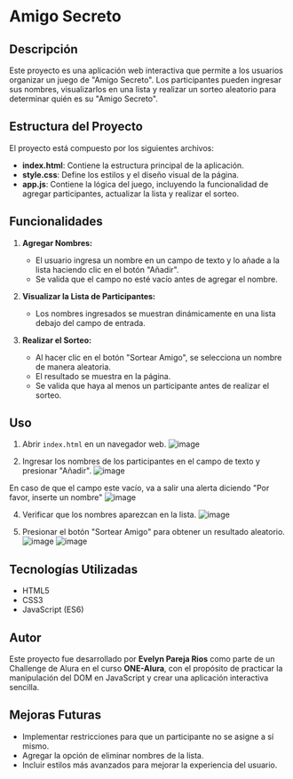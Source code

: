 # Amigo Secreto

## Descripción
Este proyecto es una aplicación web interactiva que permite a los usuarios organizar un juego de "Amigo Secreto". Los participantes pueden ingresar sus nombres, visualizarlos en una lista y realizar un sorteo aleatorio para determinar quién es su "Amigo Secreto".

## Estructura del Proyecto
El proyecto está compuesto por los siguientes archivos:

- **index.html**: Contiene la estructura principal de la aplicación.
- **style.css**: Define los estilos y el diseño visual de la página.
- **app.js**: Contiene la lógica del juego, incluyendo la funcionalidad de agregar participantes, actualizar la lista y realizar el sorteo.

## Funcionalidades

1. **Agregar Nombres:**
   - El usuario ingresa un nombre en un campo de texto y lo añade a la lista haciendo clic en el botón "Añadir".
   - Se valida que el campo no esté vacío antes de agregar el nombre.
   
2. **Visualizar la Lista de Participantes:**
   - Los nombres ingresados se muestran dinámicamente en una lista debajo del campo de entrada.
   
3. **Realizar el Sorteo:**
   - Al hacer clic en el botón "Sortear Amigo", se selecciona un nombre de manera aleatoria.
   - El resultado se muestra en la página.
   - Se valida que haya al menos un participante antes de realizar el sorteo.

## Uso

1. Abrir `index.html` en un navegador web.
   ![image](https://github.com/user-attachments/assets/7d9a8d5a-deaf-4a0b-8983-9b69c86c3ac1)

2. Ingresar los nombres de los participantes en el campo de texto y presionar "Añadir".
   ![image](https://github.com/user-attachments/assets/7b85bc3e-3e20-4839-a653-01bd6e1ac086)

En caso de que el campo este vacío, va a salir una alerta diciendo "Por favor, inserte un nombre"
![image](https://github.com/user-attachments/assets/bbc34103-1c9a-4956-b65f-ab62e1fa0cc6)

4. Verificar que los nombres aparezcan en la lista.
![image](https://github.com/user-attachments/assets/305c5a15-d53f-4d30-9584-638781d6d26c)

5. Presionar el botón "Sortear Amigo" para obtener un resultado aleatorio.
![image](https://github.com/user-attachments/assets/d781f2ea-3bf2-4e27-beb8-629756969058)
![image](https://github.com/user-attachments/assets/6cd4205f-0ecc-494c-9bc3-0ef22d0ef621)


## Tecnologías Utilizadas

- HTML5
- CSS3
- JavaScript (ES6)

## Autor
Este proyecto fue desarrollado por **Evelyn Pareja Rios** como parte de un Challenge de Alura en el curso **ONE-Alura**, con el propósito de practicar la manipulación del DOM en JavaScript y crear una aplicación interactiva sencilla.

## Mejoras Futuras
- Implementar restricciones para que un participante no se asigne a sí mismo.
- Agregar la opción de eliminar nombres de la lista.
- Incluir estilos más avanzados para mejorar la experiencia del usuario.

